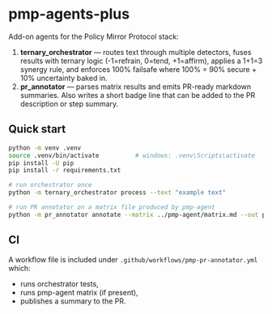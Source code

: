 # pmp-agents-plus

Add-on agents for the Policy Mirror Protocol stack:

1. **ternary_orchestrator** — routes text through multiple detectors, fuses results with ternary logic
   (-1=refrain, 0=tend, +1=affirm), applies a 1+1=3 synergy rule, and enforces 100% failsafe where
   100% = 90% secure + 10% uncertainty baked in.
2. **pr_annotator** — parses matrix results and emits PR-ready markdown summaries. Also writes
   a short badge line that can be added to the PR description or step summary.

## Quick start

```bash
python -m venv .venv
source .venv/bin/activate          # windows: .venv\Scripts\activate
pip install -U pip
pip install -r requirements.txt

# run orchestrator once
python -m ternary_orchestrator process --text "example text"

# run PR annotator on a matrix file produced by pmp-agent
python -m pr_annotator annotate --matrix ../pmp-agent/matrix.md --out pr.md
```

## CI
A workflow file is included under `.github/workflows/pmp-pr-annotator.yml` which:
- runs orchestrator tests,
- runs pmp-agent matrix (if present),
- publishes a summary to the PR.
